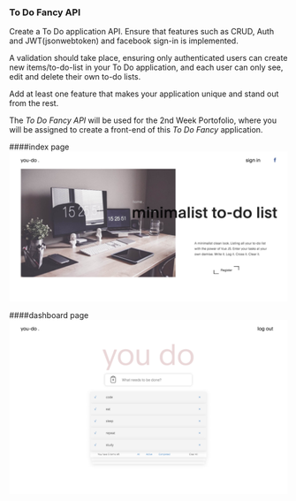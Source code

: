 ### To Do Fancy API

Create a To Do application API. Ensure that features such as CRUD, Auth and JWT(jsonwebtoken) and facebook sign-in is implemented.

A validation should take place, ensuring only authenticated users can create new items/to-do-list in your To Do application, and each user can only see, edit and delete their own to-do lists.

Add at least one feature that makes your application unique and stand out from the rest.

The <em>To Do Fancy API</em> will be used for the 2nd Week Portofolio, where you will be assigned to create a front-end of this <em>To Do Fancy</em> application.

####index page
![alt text](index.png)

####dashboard page
![alt text](dashboard.png)